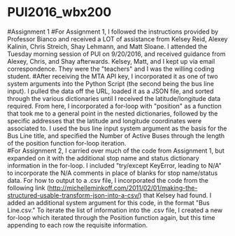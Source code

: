 # PUI2016_wbx200
#Assignment 1
#For Assignment 1, I followed the instructions provided by Professor Bianco and received a LOT of assistance from Kelsey Reid, Alexey Kalinin, Chris Streich, Shay Lehmann, and Matt Sloane.  I attended the Tuesday morning session of PUI on 9/20/2016, and received guidance from Alexey, Chris, and Shay afterwards.  Kelsey, Matt, and I kept up via email correspondence.  They were the "teachers" and I was the willing coding student.
#After receiving the MTA API key, I incorporated it as one of two system arguments into the Python Script (the second being the bus line input).  I pulled the data off the URL, loaded it as a JSON file, and sorted through the various dictionaries until I received the latitude/longitude data required.  From here, I incorporated a for-loop with "position" as a function that took me to a general point in the nested dictionaries, followed by the specific addresses that the latitude and longitude coordinates were associated to. I used the bus line input system argument as the basis for the Bus Line title, and specified the Number of Active Buses through the length of the position function for-loop iteration.  
#For Assignment 2, I carried over much of the code from Assignment 1, but expanded on it with the additional stop name and status dictionary information in the for-loop.  I included "try/except KeyError, leading to N/A" to incorporate the N/A comments in place of blanks for stop name/status data.  For how to output to a .csv file, I incorporated the code from the following link (http://michelleminkoff.com/2011/02/01/making-the-structured-usable-transform-json-into-a-csv/) that Kelsey had found.  I added an additional system argument for this code, in the format "Bus Line.csv."  To iterate the list of information into the .csv file, I created a new for-loop which iterated through the Position function again, but this time appending to each row the requisite information.
